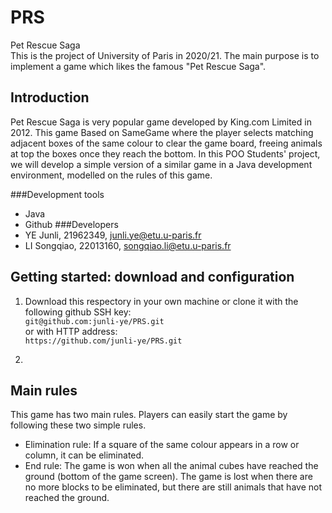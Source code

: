 # PRS
Pet Rescue Saga <br>
This is the project of University of Paris in 2020/21. The main purpose is to implement a game which likes the famous "Pet Rescue Saga". 

## Introduction
Pet Rescue Saga is very popular game developed by King.com Limited in 2012. 
This game Based on SameGame where the player selects matching adjacent boxes of the same colour to clear the game board, freeing animals at top the boxes once they reach the bottom. 
In this POO Students' project, we will develop a simple version of a similar game in a Java development environment, modelled on the rules of this game.

   ###Development tools
   - Java 
   - Github
   ###Developers
   - YE Junli, 21962349, junli.ye@etu.u-paris.fr
   - LI Songqiao, 22013160, songqiao.li@etu.u-paris.fr

## Getting started: download and configuration
1) Download this respectory in your own machine or clone it with the following github SSH key: </br>
`git@github.com:junli-ye/PRS.git` <br>
or with HTTP address: <br>
`https://github.com/junli-ye/PRS.git`

2) 

## Main rules
This game has two main rules. Players can easily start the game by following these two simple rules.
- Elimination rule: If a square of the same colour appears in a row or column, it can be eliminated.
- End rule: The game is won when all the animal cubes have reached the ground (bottom of the game screen). The game is lost when there are no more blocks to be eliminated, but there are still animals that have not reached the ground.

